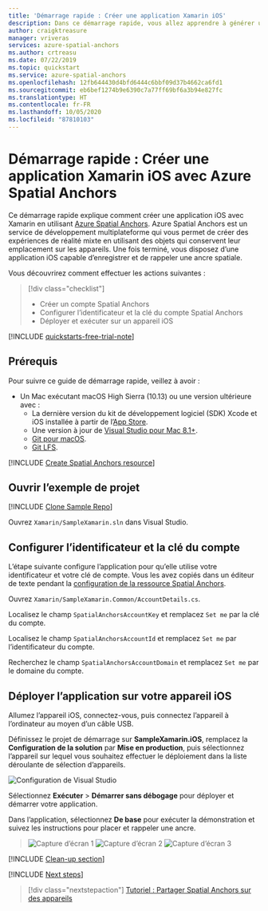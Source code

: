 ```yaml
---
title: 'Démarrage rapide : Créer une application Xamarin iOS'
description: Dans ce démarrage rapide, vous allez apprendre à générer une application iOS avec Xamarin en utilisant Spatial Anchors.
author: craigktreasure
manager: vriveras
services: azure-spatial-anchors
ms.author: crtreasu
ms.date: 07/22/2019
ms.topic: quickstart
ms.service: azure-spatial-anchors
ms.openlocfilehash: 12fb644430d4bfd6444c6bbf09d37b4662ca6fd1
ms.sourcegitcommit: eb6bef1274b9e6390c7a77ff69bf6a3b94e827fc
ms.translationtype: HT
ms.contentlocale: fr-FR
ms.lasthandoff: 10/05/2020
ms.locfileid: "87810103"
---
```

# <a name="quickstart-create-a-xamarin-ios-app-with-azure-spatial-anchors"></a>Démarrage rapide : Créer une application Xamarin iOS avec Azure Spatial Anchors

Ce démarrage rapide explique comment créer une application iOS avec Xamarin en utilisant [Azure Spatial Anchors](../overview.md). Azure Spatial Anchors est un service de développement multiplateforme qui vous permet de créer des expériences de réalité mixte en utilisant des objets qui conservent leur emplacement sur les appareils. Une fois terminé, vous disposez d’une application iOS capable d’enregistrer et de rappeler une ancre spatiale.

Vous découvrirez comment effectuer les actions suivantes :

> [!div class="checklist"]
> * Créer un compte Spatial Anchors
> * Configurer l’identificateur et la clé du compte Spatial Anchors
> * Déployer et exécuter sur un appareil iOS

[!INCLUDE [quickstarts-free-trial-note](../../../includes/quickstarts-free-trial-note.md)]

## <a name="prerequisites"></a>Prérequis

Pour suivre ce guide de démarrage rapide, veillez à avoir :
- Un Mac exécutant macOS High Sierra (10.13) ou une version ultérieure avec :
  - La dernière version du kit de développement logiciel (SDK) Xcode et iOS installée à partir de l’[App Store](https://itunes.apple.com/us/app/xcode/id497799835?mt=12).
  - Une version à jour de <a href="https://docs.microsoft.com/visualstudio/mac/installation?view=vsmac-2019" target="_blank">Visual Studio pour Mac 8.1+</a>.
  - <a href="https://git-scm.com/download/mac" target="_blank">Git pour macOS</a>.
  - <a href="https://git-lfs.github.com/">Git LFS</a>.

[!INCLUDE [Create Spatial Anchors resource](../../../includes/spatial-anchors-get-started-create-resource.md)]

## <a name="open-the-sample-project"></a>Ouvrir l’exemple de projet

[!INCLUDE [Clone Sample Repo](../../../includes/spatial-anchors-clone-sample-repository.md)]

Ouvrez `Xamarin/SampleXamarin.sln` dans Visual Studio.

## <a name="configure-account-identifier-and-key"></a>Configurer l’identificateur et la clé du compte

L’étape suivante configure l’application pour qu’elle utilise votre identificateur et votre clé de compte. Vous les avez copiés dans un éditeur de texte pendant la [configuration de la ressource Spatial Anchors](#create-a-spatial-anchors-resource).

Ouvrez `Xamarin/SampleXamarin.Common/AccountDetails.cs`.

Localisez le champ `SpatialAnchorsAccountKey` et remplacez `Set me` par la clé du compte.

Localisez le champ `SpatialAnchorsAccountId` et remplacez `Set me` par l’identificateur du compte.

Recherchez le champ `SpatialAnchorsAccountDomain` et remplacez `Set me` par le domaine du compte.

## <a name="deploy-the-app-to-your-ios-device"></a>Déployer l’application sur votre appareil iOS

Allumez l’appareil iOS, connectez-vous, puis connectez l’appareil à l’ordinateur au moyen d’un câble USB.

Définissez le projet de démarrage sur **SampleXamarin.iOS**, remplacez la **Configuration de la solution** par **Mise en production**, puis sélectionnez l’appareil sur lequel vous souhaitez effectuer le déploiement dans la liste déroulante de sélection d’appareils.

![Configuration de Visual Studio](./media/get-started-xamarin-iOS/visual-studio-macos-configuration.jpg)

Sélectionnez **Exécuter** > **Démarrer sans débogage** pour déployer et démarrer votre application.

Dans l’application, sélectionnez **De base** pour exécuter la démonstration et suivez les instructions pour placer et rappeler une ancre.

> ![Capture d’écran 1](./media/get-started-xamarin-ios/screenshot-1.jpg)
> ![Capture d’écran 2](./media/get-started-xamarin-ios/screenshot-2.jpg)
> ![Capture d’écran 3](./media/get-started-xamarin-ios/screenshot-3.jpg)

[!INCLUDE [Clean-up section](../../../includes/clean-up-section-portal.md)]

[!INCLUDE [Next steps](../../../includes/spatial-anchors-quickstarts-nextsteps.md)]

> [!div class="nextstepaction"]
> [Tutoriel : Partager Spatial Anchors sur des appareils](../tutorials/tutorial-share-anchors-across-devices.md)
